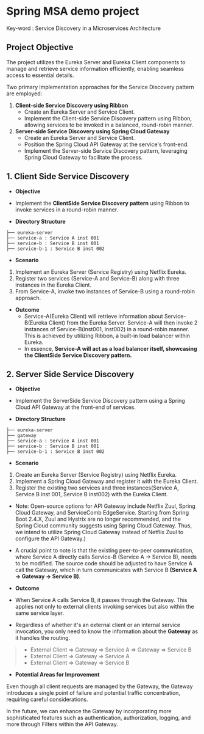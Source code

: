 # Spring MSA demo project 

Key-word : Service Discovery in a Microservices Architecture

## Project Objective

The project utilizes the Eureka Server and Eureka Client components to manage and retrieve service information efficiently, enabling seamless access to essential details.

Two primary implementation approaches for the Service Discovery pattern are employed:

1. **Client-side Service Discovery using Ribbon**
    - Create an Eureka Server and Service Client.
    - Implement the Client-side Service Discovery pattern using Ribbon, allowing services to be invoked in a balanced, round-robin manner.
2. **Server-side Service Discovery using Spring Cloud Gateway**
    - Create an Eureka Server and Service Client.
    - Position the Spring Cloud API Gateway at the service's front-end.
    - Implement the Server-side Service Discovery pattern, leveraging Spring Cloud Gateway to facilitate the process.


## 1. Client Side Service Discovery
- **Objective**
 - Implement the **ClientSide Service Discovery pattern** using Ribbon to invoke services in a round-robin manner.

- **Directory Structure**
```
├── eureka-server
├── service-a : Service A inst 001
├── service-b : Service B inst 001
├── service-b-1 : Service B inst 002
```

- **Scenario**
 1. Implement an Eureka Server (Service Registry) using Netflix Eureka.
 2. Register two services (Service-A and Service-B) along with three instances in the Eureka Client.
 3. From Service-A, invoke two instances of Service-B using a round-robin approach.

- **Outcome**
    - Service-A(Eureka Client) will retrieve information about Service-B(Eureka Client) from the Eureka Server. Service-A will then invoke 2 instances of Service-B(inst001, inst002) in a round-robin manner. This is achieved by utilizing Ribbon, a built-in load balancer within Eureka.
    - In essence, **Service-A will act as a load balancer itself, showcasing the ClientSide Service Discovery pattern.**




## 2. Server Side Service Discovery
    
- **Objective**
 - Implement the ServerSide Service Discovery pattern using a Spring Cloud API Gateway at the front-end of services.

- **Directory Structure**
```
├── eureka-server
├── gateway
├── service-a : Service A inst 001
├── service-b : Service B inst 001
├── service-b-1 : Service B inst 002
```

- **Scenario**
 1. Create an Eureka Server (Service Registry) using Netflix Eureka. 
 2. Implement a Spring Cloud Gateway and register it with the Eureka Client.
 3. Register the existing two services and three instances(Service A, Service B inst 001, Service B inst002) with the Eureka Client.

 - Note: Open-source options for API Gateway include Netflix Zuul, Spring Cloud Gateway, and ServiceComb EdgeService. Starting from Spring Boot 2.4.X, Zuul and Hystrix are no longer recommended, and the Spring Cloud community suggests using Spring Cloud Gateway. Thus, we intend to utilize Spring Cloud Gateway instead of Netflix Zuul to configure the API Gateway.)

 - A crucial point to note is that the existing peer-to-peer communication, where Service A directly calls Service-B (Service A → Service B), needs to be modified. The source code should be adjusted to have Service A call the Gateway, which in turn communicates with Service B **(Service A → Gateway → Service B)**.

- **Outcome**

 - When Service A calls Service B, it passes through the Gateway. This applies not only to external clients invoking services but also within the same service layer. 
 - Regardless of whether it's an external client or an internal service invocation, you only need to know the information about the **Gateway** as it handles the routing.

> - External Client => Gateway => Service A => Gateway => Service B
> - External Client => Gateway => Service A 
> - External Client => Gateway => Service B


- **Potential Areas for Improvement**

Even though all client requests are managed by the Gateway, the Gateway introduces a single point of failure and potential traffic concentration, requiring careful considerations. 

In the future, we can enhance the Gateway by incorporating more sophisticated features such as authentication, authorization, logging, and more through Filters within the API Gateway.
